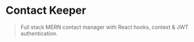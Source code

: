 # Contact Keeper

> Full stack MERN contact manager with React hooks, context & JWT authentication.
